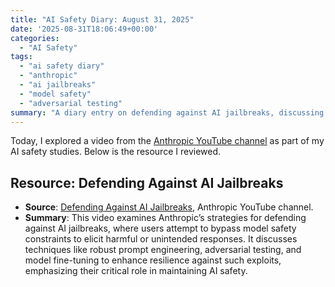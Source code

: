 ```yaml
---
title: "AI Safety Diary: August 31, 2025"
date: '2025-08-31T18:06:49+00:00'
categories:
  - "AI Safety"
tags:
  - "ai safety diary"
  - "anthropic"
  - "ai jailbreaks"
  - "model safety"
  - "adversarial testing"
summary: "A diary entry on defending against AI jailbreaks, discussing Anthropic's strategies for bypassing model safety constraints to elicit harmful or unintended responses."
---
```


Today, I explored a video from the [Anthropic YouTube channel](https://www.youtube.com/@anthropic-ai) as part of my AI safety studies. Below is the resource I reviewed.

## Resource: Defending Against AI Jailbreaks

- **Source**: [Defending Against AI Jailbreaks](https://www.youtube.com/watch?v=BaNXYqcfDyo), Anthropic YouTube channel.
- **Summary**: This video examines Anthropic’s strategies for defending against AI jailbreaks, where users attempt to bypass model safety constraints to elicit harmful or unintended responses. It discusses techniques like robust prompt engineering, adversarial testing, and model fine-tuning to enhance resilience against such exploits, emphasizing their critical role in maintaining AI safety.
